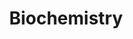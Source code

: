---
title: Biochemistry
longTitle: 'Biochemistry'
tags:
- gccommon
narrowerTerm:
- "[[Chemistry]]"
relatedTerm:
- "[[Biochemicals Biology]]"
---